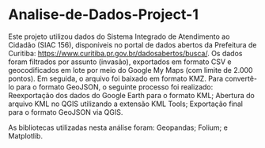 # Analise-de-Dados-Project-1

Este projeto utilizou dados do Sistema Integrado de Atendimento ao Cidadão (SIAC 156), disponíveis no portal de dados abertos da Prefeitura de Curitiba: https://www.curitiba.pr.gov.br/dadosabertos/busca/.
Os dados foram filtrados por assunto (invasão), exportados em formato CSV e geocodificados em lote por meio do Google My Maps (com limite de 2.000 pontos). Em seguida, o arquivo foi baixado em formato KMZ.
Para convertê-lo para o formato GeoJSON, o seguinte processo foi realizado:
Reexportação dos dados do Google Earth para o formato KML;
Abertura do arquivo KML no QGIS utilizando a extensão KML Tools;
Exportação final para o formato GeoJSON via QGIS.

As bibliotecas utilizadas nesta análise foram:
Geopandas;
Folium; e
Matplotlib.

